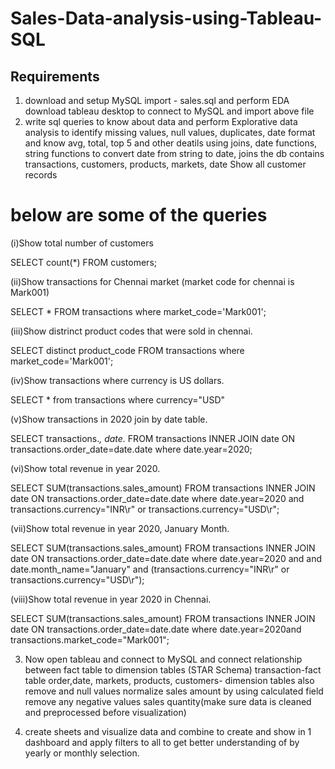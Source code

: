 # Sales-Data-analysis-using-Tableau-SQL

## Requirements
01. download and setup MySQL
   import - sales.sql and perform EDA
    download tableau desktop to connect to MySQL and import above file
3. write sql queries to know about data and perform Explorative data analysis to identify missing values, null values, duplicates, date format and
    know avg, total, top 5 and other deatils using joins, date functions, string functions to convert date from string to date, joins
    the db contains transactions, customers, products, markets, date
   Show all customer records
# below are some of the queries

(i)Show total number of customers

SELECT count(*) FROM customers;

(ii)Show transactions for Chennai market (market code for chennai is Mark001)

SELECT * FROM transactions where market_code='Mark001';

(iii)Show distrinct product codes that were sold in chennai.

SELECT distinct product_code FROM transactions where market_code='Mark001';

(iv)Show transactions where currency is US dollars.

SELECT * from transactions where currency="USD"

(v)Show transactions in 2020 join by date table.

SELECT transactions.*, date.* FROM transactions INNER JOIN date ON transactions.order_date=date.date where date.year=2020;

(vi)Show total revenue in year 2020.

SELECT SUM(transactions.sales_amount) FROM transactions INNER JOIN date ON transactions.order_date=date.date where date.year=2020 and transactions.currency="INR\r" or transactions.currency="USD\r";

(vii)Show total revenue in year 2020, January Month.

SELECT SUM(transactions.sales_amount) FROM transactions INNER JOIN date ON transactions.order_date=date.date where date.year=2020 and and date.month_name="January" and (transactions.currency="INR\r" or transactions.currency="USD\r");

(viii)Show total revenue in year 2020 in Chennai.

SELECT SUM(transactions.sales_amount) FROM transactions INNER JOIN date ON transactions.order_date=date.date where date.year=2020and transactions.market_code="Mark001";

03. Now open tableau and connect to MySQL and connect relationship between fact table to dimension tables (STAR Schema)
    transaction-fact table
    order,date, markets, products, customers- dimension tables
    also remove and null values
    normalize sales amount by using calculated field
    remove any negative values sales quantity(make sure data is cleaned and preprocessed before visualization)
    
5. create sheets and visualize data and combine to create and show in 1 dashboard and apply filters to all to get better understanding of by yearly or monthly selection.
